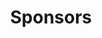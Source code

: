 ---
layout: page
title: Sponsors
sponsors: my_sponsors
hero_image: /img/blog-hero.jpg
image: /img/blog-hero.jpg
permalink: /sponsors
---